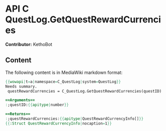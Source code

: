 # API C QuestLog.GetQuestRewardCurrencies

**Contributor:** KethoBot

## Content

The following content is in MediaWiki markdown format:

```mediawiki
{{wowapi|t=a|namespace=C_QuestLog|system=QuestLog}}
Needs summary.
 questRewardCurrencies = C_QuestLog.GetQuestRewardCurrencies(questID)

==Arguments==
:;questID:{{apitype|number}}

==Returns==
:;questRewardCurrencies:{{apitype|QuestRewardCurrencyInfo[]}}
{{:Struct QuestRewardCurrencyInfo|nocaption=1}}
```